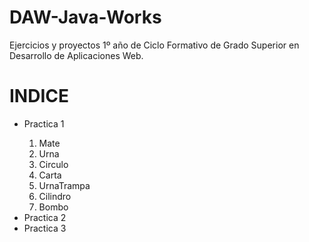 # DAW-Java-Works
Ejercicios y proyectos 1º año de Ciclo Formativo de Grado Superior en Desarrollo de Aplicaciones Web.
<style>
	ol{
		list-style: decimal;
	}
</style>
<h1>INDICE</h1>
	<ul>
		<li>Practica 1</li>
			<ol>
				<li>Mate</li>
				<li>Urna</li>
				<li>Circulo</li>
				<li>Carta</li>
				<li>UrnaTrampa</li>
				<li>Cilindro</li>
				<li>Bombo</li>
			</ol>
		<li>Practica 2</li>
		<li>Practica 3</li>
	</ul>

